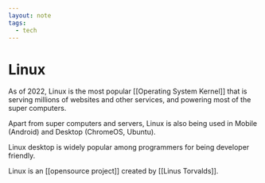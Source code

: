 ```yaml
---
layout: note
tags:
  - tech
---
```


# Linux

As of 2022, Linux is the most popular [[Operating System Kernel]] that is serving millions of websites and other services, and powering most of the super computers.

Apart from super computers and servers, Linux is also being used in Mobile (Android) and Desktop (ChromeOS, Ubuntu).

Linux desktop is widely popular among programmers for being developer friendly.

Linux is an [[opensource project]] created by [[Linus Torvalds]].